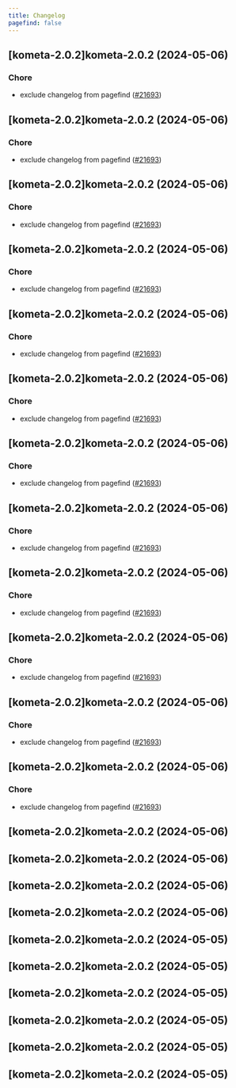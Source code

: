 ```yaml
---
title: Changelog
pagefind: false
---
```




## [kometa-2.0.2]kometa-2.0.2 (2024-05-06)

### Chore



- exclude changelog from pagefind ([#21693](https://github.com/truecharts/charts/issues/21693))


## [kometa-2.0.2]kometa-2.0.2 (2024-05-06)

### Chore



- exclude changelog from pagefind ([#21693](https://github.com/truecharts/charts/issues/21693))


## [kometa-2.0.2]kometa-2.0.2 (2024-05-06)

### Chore



- exclude changelog from pagefind ([#21693](https://github.com/truecharts/charts/issues/21693))


## [kometa-2.0.2]kometa-2.0.2 (2024-05-06)

### Chore



- exclude changelog from pagefind ([#21693](https://github.com/truecharts/charts/issues/21693))


## [kometa-2.0.2]kometa-2.0.2 (2024-05-06)

### Chore



- exclude changelog from pagefind ([#21693](https://github.com/truecharts/charts/issues/21693))


## [kometa-2.0.2]kometa-2.0.2 (2024-05-06)

### Chore



- exclude changelog from pagefind ([#21693](https://github.com/truecharts/charts/issues/21693))


## [kometa-2.0.2]kometa-2.0.2 (2024-05-06)

### Chore



- exclude changelog from pagefind ([#21693](https://github.com/truecharts/charts/issues/21693))


## [kometa-2.0.2]kometa-2.0.2 (2024-05-06)

### Chore



- exclude changelog from pagefind ([#21693](https://github.com/truecharts/charts/issues/21693))


## [kometa-2.0.2]kometa-2.0.2 (2024-05-06)

### Chore



- exclude changelog from pagefind ([#21693](https://github.com/truecharts/charts/issues/21693))


## [kometa-2.0.2]kometa-2.0.2 (2024-05-06)

### Chore



- exclude changelog from pagefind ([#21693](https://github.com/truecharts/charts/issues/21693))


## [kometa-2.0.2]kometa-2.0.2 (2024-05-06)

### Chore



- exclude changelog from pagefind ([#21693](https://github.com/truecharts/charts/issues/21693))


## [kometa-2.0.2]kometa-2.0.2 (2024-05-06)

### Chore



- exclude changelog from pagefind ([#21693](https://github.com/truecharts/charts/issues/21693))


## [kometa-2.0.2]kometa-2.0.2 (2024-05-06)


## [kometa-2.0.2]kometa-2.0.2 (2024-05-06)


## [kometa-2.0.2]kometa-2.0.2 (2024-05-06)


## [kometa-2.0.2]kometa-2.0.2 (2024-05-06)


## [kometa-2.0.2]kometa-2.0.2 (2024-05-05)


## [kometa-2.0.2]kometa-2.0.2 (2024-05-05)


## [kometa-2.0.2]kometa-2.0.2 (2024-05-05)


## [kometa-2.0.2]kometa-2.0.2 (2024-05-05)


## [kometa-2.0.2]kometa-2.0.2 (2024-05-05)


## [kometa-2.0.2]kometa-2.0.2 (2024-05-05)